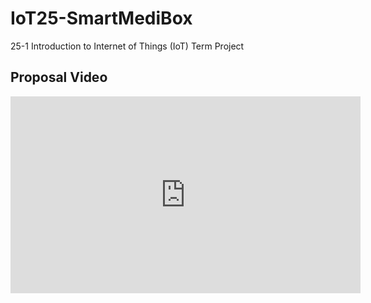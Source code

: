 # IoT25-SmartMediBox
25-1 Introduction to Internet of Things (IoT) Term Project

## Proposal Video
[<iframe width="560" height="315" src="https://www.youtube.com/embed/MR7FvIT6Fr0" title="YouTube video player" frameborder="0" allow="accelerometer; autoplay; clipboard-write; encrypted-media; gyroscope; picture-in-picture; web-share" allowfullscreen></iframe>
](https://www.youtube.com/watch?v=MR7FvIT6Fr0)
